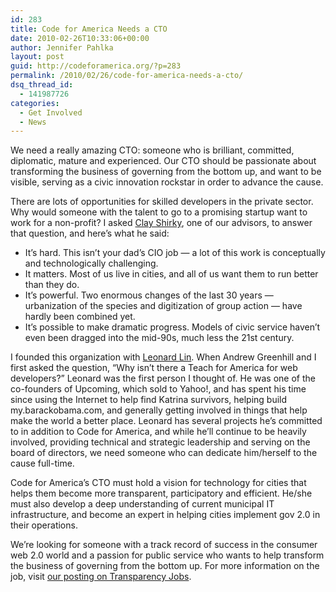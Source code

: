 ```yaml
---
id: 283
title: Code for America Needs a CTO
date: 2010-02-26T10:33:06+00:00
author: Jennifer Pahlka
layout: post
guid: http://codeforamerica.org/?p=283
permalink: /2010/02/26/code-for-america-needs-a-cto/
dsq_thread_id:
  - 141987726
categories:
  - Get Involved
  - News
---
```

<div id="_mcePaste" style="position: absolute; left: -10000px; top: 0px; width: 1px; height: 1px; overflow-x: hidden; overflow-y: hidden;">
  Code for America needs a CTO
</div>

<div id="_mcePaste" style="position: absolute; left: -10000px; top: 0px; width: 1px; height: 1px; overflow-x: hidden; overflow-y: hidden;">
  We need a really amazing CTO: someone who is brilliant, committed, diplomatic, mature and experienced. Our CTO should be passionate about transforming the business of governing from the bottom up, and want to be visible, serving as a civic innovation rockstar in order to advance the cause.
</div>

<div id="_mcePaste" style="position: absolute; left: -10000px; top: 0px; width: 1px; height: 1px; overflow-x: hidden; overflow-y: hidden;">
  There are lots of opportunities for skilled developers in the private sector. Why would someone with the talent to go to a promising startup want to work for a non-profit? I asked Clay Shirky, one of our advisors, to answer that question, and here&#8217;s what he said:
</div>

<div id="_mcePaste" style="position: absolute; left: -10000px; top: 0px; width: 1px; height: 1px; overflow-x: hidden; overflow-y: hidden;">
  It&#8217;s hard. This isn&#8217;t your dad&#8217;s CIO job &#8212; a lot of this work is conceptually and technologically challenging.
</div>

<div id="_mcePaste" style="position: absolute; left: -10000px; top: 0px; width: 1px; height: 1px; overflow-x: hidden; overflow-y: hidden;">
  It matters. Most of us live in cities, and all of us want them to run better than they do.
</div>

<div id="_mcePaste" style="position: absolute; left: -10000px; top: 0px; width: 1px; height: 1px; overflow-x: hidden; overflow-y: hidden;">
  It&#8217;s powerful. Two enormous changes of the last 30 years &#8212; urbanization of the species and digitization of group action ‚Äì have hardly been combined yet.
</div>

<div id="_mcePaste" style="position: absolute; left: -10000px; top: 0px; width: 1px; height: 1px; overflow-x: hidden; overflow-y: hidden;">
  It&#8217;s possible to make dramatic progress. Models of civic service haven&#8217;t even been dragged into the mid-90s, much less the 21st century.
</div>

<div id="_mcePaste" style="position: absolute; left: -10000px; top: 0px; width: 1px; height: 1px; overflow-x: hidden; overflow-y: hidden;">
  I founded this organization with Leonard Lin. When Andrew Greenhill and I first asked the question ‚ÄúWhy isn&#8217;t there a Teach for America for web developers?‚Äù Leonard was the first person I thought of. He was one of the co-founders of Upcoming, which sold to Yahoo!, and has spent his time since using the Internet to help find Katrina survivors, helping build my.barackobama.com, and generally getting involved in things that help make the world a better place. Leonard has several projects he&#8217;s committed to in addition to Code for America, and while he&#8217;ll continue to be heavily involved, providing technical and strategic leadership and serving on the board of directors, we need someone who can dedicate him/herself to the cause full-time.
</div>

<div id="_mcePaste" style="position: absolute; left: -10000px; top: 0px; width: 1px; height: 1px; overflow-x: hidden; overflow-y: hidden;">
  Code for America&#8217;s CTO must hold a vision for technology for cities that helps them become more transparent, participatory and efficient. He/she must also develop a deep understanding of current municipal IT infrastructure, and become an expert in helping cities implement gov 2.0 in their operations.
</div>

<div id="_mcePaste" style="position: absolute; left: -10000px; top: 0px; width: 1px; height: 1px; overflow-x: hidden; overflow-y: hidden;">
  We&#8217;re looking for someone with a track record of success in the consumer web 2.0 world and a passion for public service who wants to help transform the business of governing from the bottom up. For more information on the job, visit our posting on Transparency Jobs.
</div>

We need a really amazing CTO: someone who is brilliant, committed, diplomatic, mature and experienced. Our CTO should be passionate about transforming the business of governing from the bottom up, and want to be visible, serving as a civic innovation rockstar in order to advance the cause.

There are lots of opportunities for skilled developers in the private sector. Why would someone with the talent to go to a promising startup want to work for a non-profit? I asked [Clay Shirky](www.shirky.com), one of our advisors, to answer that question, and here&#8217;s what he said:

  * It&#8217;s hard. This isn&#8217;t your dad&#8217;s CIO job &#8212; a lot of this work is conceptually and technologically challenging.
  * It matters. Most of us live in cities, and all of us want them to run better than they do.
  * It&#8217;s powerful. Two enormous changes of the last 30 years &#8212; urbanization of the species and digitization of group action &#8212; have hardly been combined yet.
  * It&#8217;s possible to make dramatic progress. Models of civic service haven&#8217;t even been dragged into the mid-90s, much less the 21st century.

I founded this organization with [Leonard Lin](http://randomfoo.net/). When Andrew Greenhill and I first asked the question, &#8220;Why isn&#8217;t there a Teach for America for web developers?&#8221; Leonard was the first person I thought of. He was one of the co-founders of Upcoming, which sold to Yahoo!, and has spent his time since using the Internet to help find Katrina survivors, helping build my.barackobama.com, and generally getting involved in things that help make the world a better place. Leonard has several projects he&#8217;s committed to in addition to Code for America, and while he&#8217;ll continue to be heavily involved, providing technical and strategic leadership and serving on the board of directors, we need someone who can dedicate him/herself to the cause full-time.

Code for America&#8217;s CTO must hold a vision for technology for cities that helps them become more transparent, participatory and efficient. He/she must also develop a deep understanding of current municipal IT infrastructure, and become an expert in helping cities implement gov 2.0 in their operations.

We&#8217;re looking for someone with a track record of success in the consumer web 2.0 world and a passion for public service who wants to help transform the business of governing from the bottom up. For more information on the job, visit [our posting on Transparency Jobs](http://transparencyjobs.com/jobs/109/).